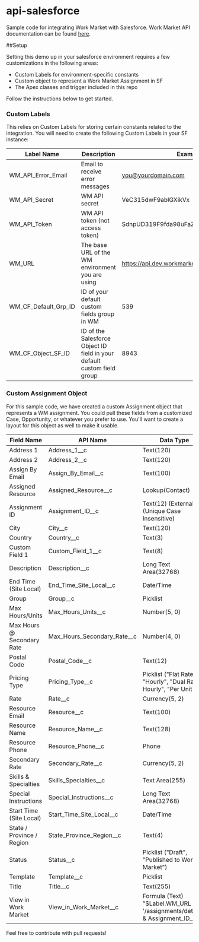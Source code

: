 api-salesforce
==============

Sample code for integrating Work Market with Salesforce.  Work Market API documentation can be found [here](https://www.workmarket.com/apidocs).

##Setup

Setting this demo up in your salesforce environment requires a few customizations in the following areas:
* Custom Labels for environment-specific constants
* Custom object to represent a Work Market Assignment in SF
* The Apex classes and trigger included in this repo

Follow the instructions below to get started.


### Custom Labels
This relies on Custom Labels for storing certain constants related to the integration. You will need to create the following Custom Labels in your SF instance:

| Label Name           | Description                                                             | Example                                |
|----------------------|-------------------------------------------------------------------------|----------------------------------------|
| WM_API_Error_Email   | Email to receive error messages                                         | you@yourdomain.com                     |
| WM_API_Secret        | WM API secret                                                           | VeC315dwF9ablGXikVx                    |
| WM_API_Token         | WM API token (not access token)                                         | SdnpUD319F9fda98uFaZpi92fxXxaYhmqcJ2aL |
| WM_URL               | The base URL of the WM environment you are using                        | https://api.dev.workmarket.com         |
| WM_CF_Default_Grp_ID | ID of your default custom fields group in WM                            | 539                                    |
| WM_CF_Object_SF_ID   | ID of the Salesforce Object ID field in your default custom field group | 8943


### Custom Assignment Object

For this sample code, we have created a custom Assignment object that represents a WM assignment.  You could pull these fields from a
customized Case, Opportunity, or whatever you prefer to use.  You'll want to create a layout for this object as well
to make it usable.

| Field Name | API Name | Data Type |
|------------|----------|-----------|
|Address 1|Address_1__c|Text(120)|
|Address 2|Address_2__c|Text(120)|
|Assign By Email|Assign_By_Email__c|Text(100)|
|Assigned Resource|Assigned_Resource__c|Lookup(Contact)|
|Assignment ID|Assignment_ID__c|Text(12) (External ID) (Unique Case Insensitive)|
|City|City__c|Text(120)|
|Country|Country__c|Text(3)|
|Custom Field 1|Custom_Field_1__c|Text(8)|
|Description|Description__c|Long Text Area(32768)|
|End Time (Site Local)|End_Time_Site_Local__c|Date/Time|
|Group|Group__c|Picklist|
|Max Hours/Units|Max_Hours_Units__c|Number(5, 0)|
|Max Hours @ Secondary Rate|Max_Hours_Secondary_Rate__c|Number(4, 0)|
|Postal Code|Postal_Code__c|Text(12)|
|Pricing Type|Pricing_Type__c|Picklist ("Flat Rate", "Hourly", "Dual Rate Hourly", "Per Unit")|
|Rate|Rate__c|Currency(5, 2)|
|Resource Email|Resource__c|Text(100)|
|Resource Name|Resource_Name__c|Text(128)|
|Resource Phone|Resource_Phone__c|Phone|
|Secondary Rate|Secondary_Rate__c|Currency(5, 2)|
|Skills & Specialties|Skills_Specialties__c|Text Area(255)|
|Special Instructions|Special_Instructions__c|Long Text Area(32768)|
|Start Time (Site Local)|Start_Time_Site_Local__c|Date/Time|
|State / Province / Region|State_Province_Region__c|Text(4)|
|Status|Status__c|Picklist ("Draft", "Published to Work Market")|
|Template|Template__c|Picklist|
|Title|Title__c|Text(255)|
|View in Work Market|View_in_Work_Market__c|Formula (Text) "$Label.WM_URL & '/assignments/details/' & Assignment_ID__c"|

Feel free to contribute with pull requests!
